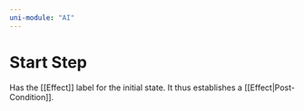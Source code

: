 ```yaml
---
uni-module: "AI"
---
```


# Start Step

Has the [[Effect]] label for the initial state. It thus establishes a [[Effect|Post-Condition]].
